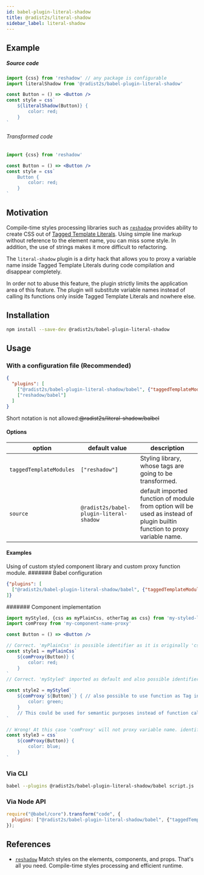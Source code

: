 ```yaml
---
id: babel-plugin-literal-shadow
title: @radist2s/literal-shadow
sidebar_label: literal-shadow
---
```


## Example

##### Source code
```jsx harmony
import {css} from 'reshadow' // any package is configurable
import literalShadow from '@radist2s/babel-plugin-literal-shadow'

const Button = () => <Button />
const style = css`
    ${literalShadow(Button)} {
        color: red;
    }
`
```
###### Transformed code
```jsx harmony
import {css} from 'reshadow'

const Button = () => <Button />
const style = css`
    Button {
        color: red;
    }
`
```

## Motivation
Compile-time styles processing libraries such as [`reshadow`](https://github.com/lttb/reshadow) provides ability to create CSS out of [Tagged Template Literals](https://developer.mozilla.org/en-US/docs/Web/JavaScript/Reference/Template_literals). Using simple line markup without reference to the element name, you can miss some style. In addition, the use of strings makes it more difficult to refactoring.    

The `literal-shadow` plugin is a dirty hack that allows you to proxy a variable name inside Tagged Template Literals during code compilation and disappear completely.

In order not to abuse this feature, the plugin strictly limits the application area of this feature. The plugin will substitute variable names instead of calling its functions only inside Tagged Template Literals and nowhere else.
## Installation

```sh
npm install --save-dev @radist2s/babel-plugin-literal-shadow
```

## Usage

### With a configuration file (Recommended)

```json
{
  "plugins": [
    ["@radist2s/babel-plugin-literal-shadow/babel", {"taggedTemplateModules": ["reshadow"], "source":  "@radist2s/babel-plugin-literal-shadow"}],
    ["reshadow/babel"]
  ]
}
```
Short notation is not allowed:~~@radist2s/literal-shadow/balbel~~

#### Options
 
| option                  | default value                           | description       |
| ----------------------- | ----------------------------------------| ------------------|
| `taggedTemplateModules` | `["reshadow"]`                          | Styling library, whose tags are going to be transformed. |
| `source`                | `@radist2s/babel-plugin-literal-shadow` | default imported function of module from option will be used as instead of plugin builtin function to proxy variable name. |

#### Examples

Using of custom styled component library and custom proxy function module.
####### Babel configuration
```json
{"plugins": [
  ["@radist2s/babel-plugin-literal-shadow/babel", {"taggedTemplateModules": "my-styled-lib", "source":  "my-component-name-proxy"}]    
]}
```

####### Component implementation
```jsx harmony
import myStyled, {css as myPlainCss, otherTag as css} from 'my-styled-lib' // only default import and {css} is supported as tags identifiers
import comProxy from 'my-component-name-proxy'

const Button = () => <Button />

// Correct. 'myPlainCss' is possible identifier as it is originally 'css' identifier
const style1 = myPlainCss`
    ${comProxy(Button)} {
        color: red;
    }
`
// Correct. 'myStyled' imported as default and also possible identifier

const style2 = myStyled`
    ${comProxy`${Button}`} { // also possible to use function as Tag inside preparing template
        color: green;
    }
    // This could be used for semantic purposes instead of function call implementation
`

// Wrong! At this case 'comProxy' will not proxy variable name. identifier 'css' is an import of 'otherTag' and plugin is not support this.
const style3 = css`
    ${comProxy(Button)} {
        color: blue;
    }
`
```

### Via CLI

```sh
babel --plugins @radist2s/babel-plugin-literal-shadow/babel script.js
```

### Via Node API

```javascript
require("@babel/core").transform("code", {
  plugins: ["@radist2s/babel-plugin-literal-shadow/babel", {"taggedTemplateModules": ["styled-components"]}]
});
```
## References

* [`reshadow`](https://github.com/lttb/reshadow) Match styles on the elements, components, and props. That's all you need. Compile-time styles processing and efficient runtime.

